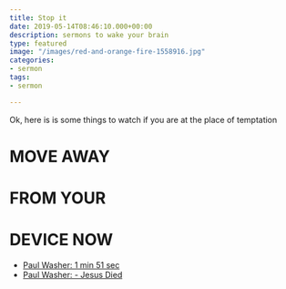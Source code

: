 ```yaml
---
title: Stop it
date: 2019-05-14T08:46:10.000+00:00
description: sermons to wake your brain
type: featured
image: "/images/red-and-orange-fire-1558916.jpg"
categories:
- sermon
tags:
- sermon

---
```

Ok, here is is some things to watch if you are at the place of temptation

# **MOVE AWAY**

# **FROM YOUR**

# **DEVICE NOW**

* [Paul Washer: 1 min 51 sec](https://www.youtube.com/watch?v=ePt1daKYsB4)
* [Paul Washer: - Jesus Died](https://www.youtube.com/watch?v=a11ASw5NRUw)